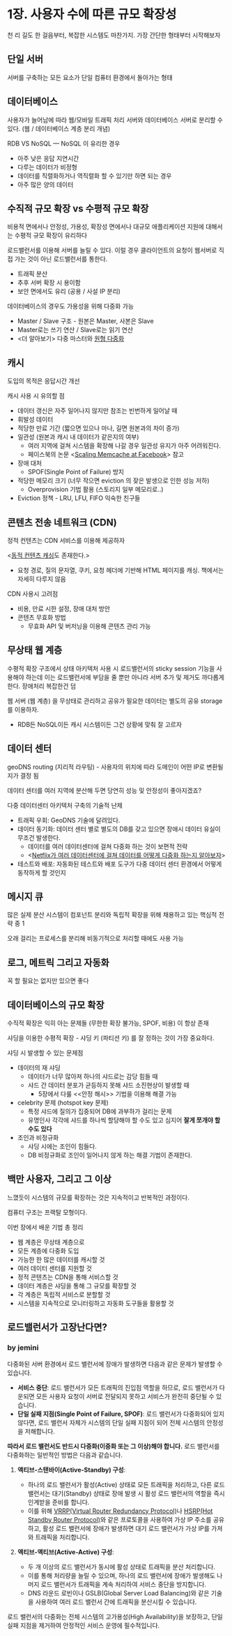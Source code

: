 # 1장. 사용자 수에 따른 규모 확장성

천 리 길도 한 걸음부터, 복잡한 시스템도 마찬가지. 가장 간단한 형태부터 시작해보자

## 단일 서버

서버를 구축하는 모든 요소가 단일 컴퓨터 환경에서 돌아가는 형태

## 데이터베이스

사용자가 늘어남에 따라 웹/모바일 트래픽 처리 서버와 데이터베이스 서버로 분리할 수 있다. (웹 / 데이터베이스 계층 분리 개념)

RDB VS NoSQL — NoSQL 이 유리한 경우

- 아주 낮은 응답 지연시간
- 다루는 데이터가 비정형
- 데이터를 직렬화하거나 역직렬화 할 수 있기만 하면 되는 경우
- 아주 많은 양의 데이터

## 수직적 규모 확장 vs 수평적 규모 확장

비용적 면에서나 안정성, 가용성, 확장성 면에서나 대규모 애플리케이션 지원에 대해서는 수평적 규모 확장이 유리하다

로드밸런서를 이용해 서버를 늘릴 수 있다. 이럴 경우 클라이언트의 요청이 웹서버로 직접 가는 것이 아닌 로드밸런서를 통한다.

- 트래픽 분산
- 추후 서버 확장 시 용이함
- 보안 면에서도 유리 (공용 / 사설 IP 분리)

데이터베이스의 경우도 가용성을 위해 다중화 가능

- Master / Slave 구조 - 원본은 Master, 사본은 Slave
- Master로는 쓰기 연산 / Slave로는 읽기 연산
- <더 알아보기> 다중 마스터와 [원형 다중화](https://blogs.oracle.com/mysql/post/mysql-ndb-cluster-replication-circular-replication-for-activeactive)

## 캐시

도입의 목적은 응답시간 개선

캐시 사용 시 유의할 점

- 데이터 갱신은 자주 일어나지 않지만 참조는 빈번하게 일어날 때
- 휘발성 데이터
- 적당한 만료 기간 (짧으면 있으나 마나, 길면 원본과의 차이 증가)
- 일관성 (원본과 캐시 내 데이터가 같은지의 여부)
    - 여러 지역에 걸쳐 시스템을 확장해 나갈 경우 일관성 유지가 아주 어려워진다.
    - 페이스북의 논문 <[Scaling Memcache at Facebook](https://scontent-icn2-1.xx.fbcdn.net/v/t39.8562-6/240873052_277412237132971_6278324660880331641_n.pdf?_nc_cat=101&ccb=1-7&_nc_sid=e280be&_nc_ohc=9IW92Ps51dUQ7kNvwEgNwyc&_nc_oc=AdlDgwEQwi18non-7f6M8ihgdCVfXt-xuQE9VZruPneyRZ9ZGvlHVbxfBJ2iSf9m6VE&_nc_zt=14&_nc_ht=scontent-icn2-1.xx&_nc_gid=Gp42LtJpOw9mHwNBRY-9Ww&oh=00_AfQcbLp8JlW2eDm8x2wdMNADDw6B70ZEEzMnRUPSC-x3jw&oe=687158C2)> 참고
- 장애 대처
    - SPOF(Single Point of Failure) 방지
- 적당한 메모리 크기 (너무 작으면 eviction 의 잦은 발생으로 인한 성능 저하)
    - Overprovision 기법 활용 (스토리지 일부 메모리로..)
- Eviction 정책 - LRU, LFU, FIFO 익숙한 친구들

## 콘텐츠 전송 네트워크 (CDN)

정적 컨텐츠는 CDN 서비스를 이용해 제공하자

<[동적 컨텐츠 캐싱](https://www.cloudflare.com/ko-kr/learning/cdn/caching-static-and-dynamic-content/)도 존재한다.>

- 요청 경로, 질의 문자열, 쿠키, 요청 헤더에 기반해 HTML 페이지를 캐싱. 책에서는 자세히 다루지 않음

CDN 사용시 고려점

- 비용, 만료 시한 설정, 장애 대처 방안
- 콘텐츠 무효화 방법
    - 무효화 API 및 버저닝을 이용해 콘텐츠 관리 가능

## 무상태 웹 계층

수평적 확장 구조에서 상태 아키텍처 사용 시 로드밸런서의 sticky session 기능을 사용해야 하는데 이는 로드밸런서에 부담을 줄 뿐만 아니라 서버 추가 및 제거도 까다롭게 한다. 장애처리 복잡한건 덤

웹 서버 (웹 계층) 을 무상태로 관리하고 공유가 필요한 데이터는 별도의 공유 storage를 이용하자.

- RDB든 NoSQL이든 캐시 시스템이든 그건 상황에 맞춰 잘 고르자

## 데이터 센터

geoDNS routing (지리적 라우팅) - 사용자의 위치에 따라 도메인이 어떤 IP로 변환될지가 결정 됨

데이터 센터를 여러 지역에 분산해 두면 당연히 성능 및 안정성이 좋아지겠죠?

다중 데이터센터 아키텍처 구축의 기술적 난제

- 트래픽 우회: GeoDNS 기술에 달려있다.
- 데이터 동기화: 데이터 센터 별로 별도의 DB를 갖고 있으면 장애시 데이터 유실이 무조건 발생한다.
    - 데이터를 여러 데이터센터에 걸쳐 다중화 하는 것이 보편적 전략
    - <[Netflix가 여러 데이터센터에 걸쳐 데이터를 어떻게 다중화 하는지 알아보자](https://netflixtechblog.com/active-active-for-multi-regional-resiliency-c47719f6685b)>
- 테스트와 배포: 자동화된 테스트와 배포 도구가 다중 데이터 센터 환경에서 어떻게 동작하게 할 것인지

## 메시지 큐

많은 실제 분산 시스템이 컴포넌트 분리와 독립적 확장을 위해 채용하고 있는 핵심적 전략 중 1

오래 걸리는 프로세스를 분리해 비동기적으로 처리할 때에도 사용 가능

## 로그, 메트릭 그리고 자동화

꼭 할 필요는 없지만 있으면 좋다

## 데이터베이스의 규모 확장

수직적 확장은 익히 아는 문제들 (무한한 확장 불가능, SPOF, 비용) 이 항상 존재

샤딩을 이용한 수평적 확장 - 샤딩 키 (파티션 키) 를 잘 정하는 것이 가장 중요하다.

샤딩 시 발생할 수 있는 문제점

- 데이터의 재 샤딩
    - 데이터가 너무 많아져 하나의 샤드로는 감당 힘들 때
    - 샤드 간 데이터 분포가 균등하지 못해 샤드 소진현상이 발생할 때
        - 5장에서 다룰 <<안정 해시>> 기법을 이용해 해결 가능
- celebrity 문제 (hotspot key 문제)
    - 특정 샤드에 질의가 집중되어 DB에 과부하가 걸리는 문제
    - 유명인사 각각에 샤드를 하나씩 할당해야 할 수도 있고 심지어 **잘게 쪼개야 할 수도 있다**
- 조인과 비정규화
    - 샤딩 시에는 조인이 힘들다.
    - DB 비정규화로 조인이 일어나지 않게 하는 해결 기법이 존재한다.

## 백만 사용자, 그리고 그 이상

느꼈듯이 시스템의 규모를 확장하는 것은 지속적이고 반복적인 과정이다.

컴퓨터 구조는 프랙탈 모형이다.

이번 장에서 배운 기법 총 정리

- 웹 계층은 무상태 계층으로
- 모든 계층에 다중화 도입
- 가능한 한 많은 데이터를 캐시할 것
- 여러 데이터 센터를 지원할 것
- 정적 콘텐츠는 CDN을 통해 서비스할 것
- 데이터 계층은 샤딩을 통해 그 규모를 확장할 것
- 각 계층은 독립적 서비스로 분할할 것
- 시스템을 지속적으로 모니터링하고 자동화 도구들을 활용할 것




## 로드밸런서가 고장난다면?
### by jemini
다중화된 서버 환경에서 로드 밸런서에 장애가 발생하면 다음과 같은 문제가 발생할 수 있습니다.

* **서비스 중단**: 로드 밸런서가 모든 트래픽의 진입점 역할을 하므로, 로드 밸런서가 다운되면 모든 사용자 요청이 서버로 전달되지 못하고 서비스가 완전히 중단될 수 있습니다.
* **단일 실패 지점(Single Point of Failure, SPOF)**: 로드 밸런서가 다중화되어 있지 않다면, 로드 밸런서 자체가 시스템의 단일 실패 지점이 되어 전체 시스템의 안정성을 저해합니다.

**따라서 로드 밸런서도 반드시 다중화(이중화 또는 그 이상)해야 합니다.** 로드 밸런서를 다중화하는 일반적인 방법은 다음과 같습니다.

1.  **액티브-스탠바이(Active-Standby) 구성**:
    * 하나의 로드 밸런서가 활성(Active) 상태로 모든 트래픽을 처리하고, 다른 로드 밸런서는 대기(Standby) 상태로 장애 발생 시 활성 로드 밸런서의 역할을 즉시 인계받을 준비를 합니다.
    * 이를 위해 [VRRP(Virtual Router Redundancy Protocol)](https://ko.wikipedia.org/wiki/VRRP)나 [HSRP(Hot Standby Router Protocol)](http://www.ktword.co.kr/test/view/view.php?no=2812)와 같은 프로토콜을 사용하여 가상 IP 주소를 공유하고, 활성 로드 밸런서에 장애가 발생하면 대기 로드 밸런서가 가상 IP를 가져와 트래픽을 처리합니다.

2.  **액티브-액티브(Active-Active) 구성**:
    * 두 개 이상의 로드 밸런서가 동시에 활성 상태로 트래픽을 분산 처리합니다.
    * 이를 통해 처리량을 늘릴 수 있으며, 하나의 로드 밸런서에 장애가 발생해도 나머지 로드 밸런서가 트래픽을 계속 처리하여 서비스 중단을 방지합니다.
    * DNS 라운드 로빈이나 GSLB(Global Server Load Balancing)와 같은 기술을 사용하여 여러 로드 밸런서 간에 트래픽을 분산시킬 수 있습니다.

로드 밸런서의 다중화는 전체 시스템의 고가용성(High Availability)을 보장하고, 단일 실패 지점을 제거하여 안정적인 서비스 운영에 필수적입니다.